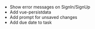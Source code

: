 - Show error messages on SignIn/SignUp
- Add vue-persistdata
- Add prompt for unsaved changes
- Add due date to task
